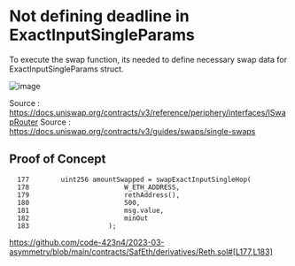 # Not defining deadline in ExactInputSingleParams 

To execute the swap function, its needed to define necessary swap data for ExactInputSingleParams struct. 

![image](https://user-images.githubusercontent.com/118436384/228734373-c5b7348b-0fbe-4f93-8fec-c0389a053338.png)


Source : https://docs.uniswap.org/contracts/v3/reference/periphery/interfaces/ISwapRouter
Source : https://docs.uniswap.org/contracts/v3/guides/swaps/single-swaps


## Proof of Concept

      177        uint256 amountSwapped = swapExactInputSingleHop(
      178                        W_ETH_ADDRESS,
      179                        rethAddress(),
      180                        500,
      181                        msg.value,
      182                        minOut
      183                    );



https://github.com/code-423n4/2023-03-asymmetry/blob/main/contracts/SafEth/derivatives/Reth.sol#[L177,L183]
